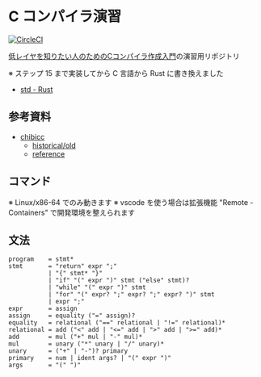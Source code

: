 # C コンパイラ演習

[![CircleCI](https://circleci.com/gh/kzok/exercise-c-compiler.svg?style=shield)](https://circleci.com/gh/kzok/exercise-c-compiler)

[低レイヤを知りたい人のためのCコンパイラ作成入門](https://www.sigbus.info/compilerbook)の演習用リポジトリ

※ ステップ 15 まで実装してから C 言語から Rust に書き換えました

- [std - Rust](https://doc.rust-lang.org/std/index.html)

## 参考資料

- [chibicc](https://github.com/rui314/chibicc/)
  - [historical/old](https://github.com/rui314/chibicc/commits/historical/old)
  - [reference](https://github.com/rui314/chibicc/commits/reference)

## コマンド

※ Linux/x86-64 でのみ動きます
※ vscode を使う場合は拡張機能 "Remote - Containers" で開発環境を整えられます

## 文法

```
program    = stmt*
stmt       = "return" expr ";"
           | "{" stmt* "}"
           | "if" "(" expr ")" stmt ("else" stmt)?
           | "while" "(" expr ")" stmt
           | "for" "(" expr? ";" expr? ";" expr? ")" stmt
           | expr ";"
expr       = assign
assign     = equality ("=" assign)?
equality   = relational ("==" relational | "!=" relational)*
relational = add ("<" add | "<=" add | ">" add | ">=" add)*
add        = mul ("+" mul | "-" mul)*
mul        = unary ("*" unary | "/" unary)*
unary      = ("+" | "-")? primary
primary    = num | ident args? | "(" expr ")"
args       = "(" ")"
```
